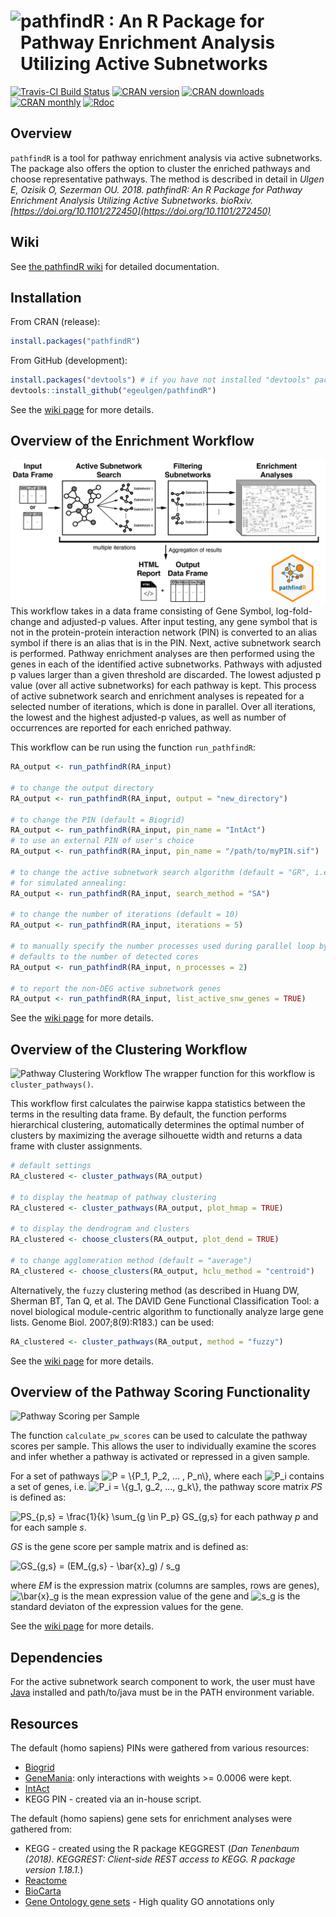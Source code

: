 # <img src="https://static.wixstatic.com/media/69bf8f_9dd2c46cfa8041a69c6be5a18cd74af8~mv2_d_4218_3060_s_4_2.png/v1/fill/w_537,h_280,al_c,usm_0.66_1.00_0.01/69bf8f_9dd2c46cfa8041a69c6be5a18cd74af8~mv2_d_4218_3060_s_4_2.png" align="left" height=120/> pathfindR : An R Package for Pathway Enrichment Analysis Utilizing Active Subnetworks

[![Travis-CI Build Status](https://travis-ci.org/egeulgen/pathfindR.svg?branch=master)](https://travis-ci.org/egeulgen/pathfindR) [![CRAN version](http://www.r-pkg.org/badges/version-ago/pathfindR)](https://cran.r-project.org/package=pathfindR) [![CRAN downloads](https://cranlogs.r-pkg.org/badges/grand-total/pathfindR)](https://cran.r-project.org/package=pathfindR) [![CRAN monthly](https://cranlogs.r-pkg.org/badges/last-month/pathfindR)](https://cran.r-project.org/package=pathfindR) [![Rdoc](http://www.rdocumentation.org/badges/version/pathfindR)](http://www.rdocumentation.org/packages/pathfindR)

## Overview

`pathfindR` is a tool for pathway enrichment analysis via active subnetworks. The package also offers the option to cluster the enriched pathways and choose representative pathways. The method is described in detail in _Ulgen E, Ozisik O, Sezerman OU. 2018. pathfindR: An R Package for Pathway Enrichment Analysis Utilizing Active Subnetworks. bioRxiv. [https://doi.org/10.1101/272450](https://doi.org/10.1101/272450)_

## Wiki
See [the pathfindR wiki](https://github.com/egeulgen/pathfindR/wiki) for detailed documentation.

## Installation

From CRAN (release):
```r
install.packages("pathfindR")
```

From GitHub (development):
```r
install.packages("devtools") # if you have not installed "devtools" package
devtools::install_github("egeulgen/pathfindR")
```

See the [wiki page](https://github.com/egeulgen/pathfindR/wiki/Installation) for more details.

## Overview of the Enrichment Workflow

![pathfindR Enrichment Workflow](./vignettes/pathfindr.png?raw=true "pathfindr Enrichment Workflow")
This workflow takes in a data frame consisting of Gene Symbol, log-fold-change and adjusted-p values. After input testing, any gene symbol that is not in the protein-protein interaction network (PIN) is converted to an alias symbol if there is an alias that is in the PIN. Next, active subnetwork search is performed. Pathway enrichment analyses are then performed using the genes in each of the identified active subnetworks. Pathways with adjusted p values larger than a given threshold are discarded. The lowest adjusted p value (over all active subnetworks) for each pathway is kept. This process of active subnetwork search and enrichment analyses is repeated for a selected number of iterations, which is done in parallel. Over all iterations, the lowest and the highest adjusted-p values, as well as number of occurrences are reported for each enriched pathway.

This workflow can be run using the function `run_pathfindR`:

```r
RA_output <- run_pathfindR(RA_input)

# to change the output directory
RA_output <- run_pathfindR(RA_input, output = "new_directory")

# to change the PIN (default = Biogrid)
RA_output <- run_pathfindR(RA_input, pin_name = "IntAct")
# to use an external PIN of user's choice
RA_output <- run_pathfindR(RA_input, pin_name = "/path/to/myPIN.sif")

# to change the active subnetwork search algorithm (default = "GR", i.e. greedy algorithm)
# for simulated annealing:
RA_output <- run_pathfindR(RA_input, search_method = "SA")

# to change the number of iterations (default = 10)
RA_output <- run_pathfindR(RA_input, iterations = 5) 

# to manually specify the number processes used during parallel loop by foreach
# defaults to the number of detected cores 
RA_output <- run_pathfindR(RA_input, n_processes = 2)

# to report the non-DEG active subnetwork genes
RA_output <- run_pathfindR(RA_input, list_active_snw_genes = TRUE)
```

See the [wiki page](https://github.com/egeulgen/pathfindR/wiki/Enrichment%20Documentation) for more details.

## Overview of the Clustering Workflow

![Pathway Clustering Workflow](./vignettes/pw_clustering.png?raw=true "Pathway Clustering Workflow")
The wrapper function for this workflow is `cluster_pathways()`.

This workflow first calculates the pairwise kappa statistics between the terms in the resulting data frame. By default, the function performs hierarchical clustering, automatically determines the optimal number of clusters by maximizing the average silhouette width and returns a data frame with cluster assignments.

```r
# default settings
RA_clustered <- cluster_pathways(RA_output)

# to display the heatmap of pathway clustering
RA_clustered <- cluster_pathways(RA_output, plot_hmap = TRUE)

# to display the dendrogram and clusters
RA_clustered <- choose_clusters(RA_output, plot_dend = TRUE)

# to change agglomeration method (default = "average")
RA_clustered <- choose_clusters(RA_output, hclu_method = "centroid")
```

Alternatively, the `fuzzy` clustering method (as described in Huang DW, Sherman BT, Tan Q, et al. The DAVID Gene Functional Classification Tool: a novel biological module-centric algorithm to functionally analyze large gene lists. Genome Biol. 2007;8(9):R183.) can be used:

```r
RA_clustered <- cluster_pathways(RA_output, method = "fuzzy")
```

See the [wiki page](https://github.com/egeulgen/pathfindR/wiki/Clustering%20Documentation) for more details.

## Overview of the Pathway Scoring Functionality

![Pathway Scoring per Sample](./vignettes/pw_score_hmap.png?raw=true "Pathway Scoring per Sample")
 
The function `calculate_pw_scores` can be used to calculate the pathway scores per sample. This allows the user to individually examine the scores and infer whether a pathway is activated or repressed in a given sample.

For a set of pathways <img src="https://latex.codecogs.com/gif.latex?\inline&space;P&space;=&space;\{P_1,&space;P_2,&space;...&space;,&space;P_n\}" title="P = \{P_1, P_2, ... , P_n\}" />, where each <img src="https://latex.codecogs.com/gif.latex?\inline&space;P_i" title="P_i" /> contains a set of genes, i.e. <img src="https://latex.codecogs.com/gif.latex?\inline&space;P_i&space;=&space;\{g_1,&space;g_2,&space;...,&space;g_k\}" title="P_i = \{g_1, g_2, ..., g_k\}" />, the pathway score matrix _PS_ is defined as:

<img src="https://latex.codecogs.com/gif.latex?\inline&space;PS_{p,s}&space;=&space;\frac{1}{k}&space;\sum_{g&space;\in&space;P_p}&space;GS_{g,s}" title="PS_{p,s} = \frac{1}{k} \sum_{g \in P_p} GS_{g,s}" /> for each pathway _p_ and for each sample _s_.

_GS_ is the gene score per sample matrix and is defined as:

<img src="https://latex.codecogs.com/gif.latex?\inline&space;GS_{g,s}&space;=&space;(EM_{g,s}&space;-&space;\bar{x}_g)&space;/&space;s_g" title="GS_{g,s} = (EM_{g,s} - \bar{x}_g) / s_g" />

where _EM_ is the expression matrix (columns are samples, rows are genes), <img src="https://latex.codecogs.com/gif.latex?\inline&space;\bar{x}_g" title="\bar{x}_g" /> is the mean expression value of the gene and <img src="https://latex.codecogs.com/gif.latex?\inline&space;s_g" title="s_g" /> is the standard deviaton of the expression values for the gene.

See the [wiki page](https://github.com/egeulgen/pathfindR/wiki/Pathway-Scoring) for more details.

## Dependencies
For the active subnetwork search component to work, the user must have [Java](https://www.java.com/en/download/manual.jsp) installed and path/to/java must be in the PATH environment variable.

## Resources
The default (homo sapiens) PINs were gathered from various resources:
- [Biogrid](https://downloads.thebiogrid.org/BioGRID)
- [GeneMania](http://genemania.org/data/): only interactions with weights >= 0.0006 were kept.
- [IntAct](https://www.ebi.ac.uk/intact/)
- KEGG PIN - created via an in-house script.

The default (homo sapiens) gene sets for enrichment analyses were gathered from:
- KEGG - created using the R package KEGGREST (_Dan Tenenbaum (2018). KEGGREST: Client-side REST access to KEGG. R package version 1.18.1._)
- [Reactome](https://reactome.org/download-data)
- [BioCarta](http://software.broadinstitute.org/gsea/msigdb/genesets.jsp?collection=CP:BIOCARTA)
- [Gene Ontology gene sets](http://www.go2msig.org/cgi-bin/prebuilt.cgi?taxid=9606) - High quality GO annotations only
